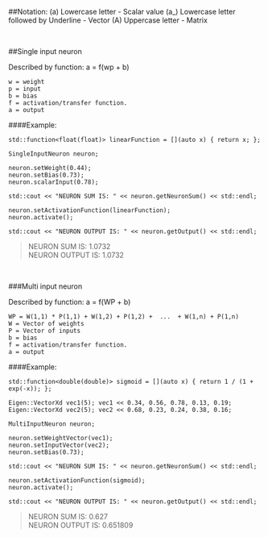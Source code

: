 ##Notation:
    (a)     Lowercase letter - Scalar value
    (a_)    Lowercase letter followed by Underline - Vector
    (A)     Uppercase letter - Matrix

<br>

##Single input neuron

Described by function:
    a = f(wp + b)
    
    w = weight
    p = input
    b = bias
    f = activation/transfer function.
    a = output
    
####Example:

    std::function<float(float)> linearFunction = [](auto x) { return x; };

    SingleInputNeuron neuron;

    neuron.setWeight(0.44);
    neuron.setBias(0.73);
    neuron.scalarInput(0.78);

    std::cout << "NEURON SUM IS: " << neuron.getNeuronSum() << std::endl;

    neuron.setActivationFunction(linearFunction);
    neuron.activate();

    std::cout << "NEURON OUTPUT IS: " << neuron.getOutput() << std::endl;

> NEURON SUM IS: 1.0732\
  NEURON OUTPUT IS: 1.0732

<br>

###Multi input neuron

Described by function:
    a = f(WP + b)
    
    WP = W(1,1) * P(1,1) + W(1,2) + P(1,2) +  ...  + W(1,n) + P(1,n)
    W = Vector of weights
    P = Vector of inputs
    b = bias
    f = activation/transfer function.
    a = output
    
####Example:

    std::function<double(double)> sigmoid = [](auto x) { return 1 / (1 + exp(-x)); };

    Eigen::VectorXd vec1(5); vec1 << 0.34, 0.56, 0.78, 0.13, 0.19;
    Eigen::VectorXd vec2(5); vec2 << 0.68, 0.23, 0.24, 0.38, 0.16;

    MultiInputNeuron neuron;

    neuron.setWeightVector(vec1);
    neuron.setInputVector(vec2);
    neuron.setBias(0.73);

    std::cout << "NEURON SUM IS: " << neuron.getNeuronSum() << std::endl;

    neuron.setActivationFunction(sigmoid);
    neuron.activate();

    std::cout << "NEURON OUTPUT IS: " << neuron.getOutput() << std::endl;

> NEURON SUM IS: 0.627\
  NEURON OUTPUT IS: 0.651809

<br>
